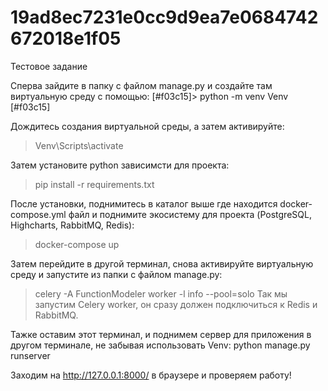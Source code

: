 # 19ad8ec7231e0cc9d9ea7e0684742672018e1f05
Тестовое задание

Сперва зайдите в папку с файлом manage.py и создайте там виртуальную среду с помощью:
[#f03c15]> python -m venv Venv [#f03c15]

Дождитесь создания виртуальной среды, а затем активируйте:
> Venv\Scripts\activate

Затем установите python зависимсти для проекта:
> pip install -r requirements.txt

После установки, поднимитесь в каталог выше где находится docker-compose.yml файл и поднимите экосистему для проекта
(PostgreSQL, Highcharts, RabbitMQ, Redis):
> docker-compose up

Затем перейдите в другой терминал, снова активируйте виртуальную среду и запустите из папки с файлом manage.py:
> celery -A FunctionModeler worker -l info --pool=solo
Так мы запустим Celery worker, он сразу должен подключиться к Redis и RabbitMQ.

Тажке оставим этот терминал, и поднимем сервер для приложения в другом терминале, не забывая использовать Venv:
python manage.py runserver

Заходим на http://127.0.0.1:8000/ в браузере и проверяем работу!
